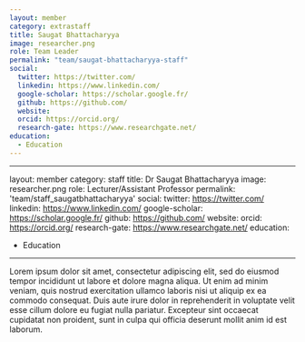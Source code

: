 ```yaml
---
layout: member
category: extrastaff
title: Saugat Bhattacharyya
image: researcher.png
role: Team Leader
permalink: "team/saugat-bhattacharyya-staff"
social:
  twitter: https://twitter.com/
  linkedin: https://www.linkedin.com/
  google-scholar: https://scholar.google.fr/
  github: https://github.com/
  website:
  orcid: https://orcid.org/
  research-gate: https://www.researchgate.net/
education:
  - Education
---
```


---

layout: member
category: staff
title: Dr Saugat Bhattacharyya
image: researcher.png
role: Lecturer/Assistant Professor
permalink: 'team/staff_saugatbhattacharyya'
social:
twitter: https://twitter.com/
linkedin: https://www.linkedin.com/
google-scholar: https://scholar.google.fr/
github: https://github.com/
website:
orcid: https://orcid.org/
research-gate: https://www.researchgate.net/
education:

- Education

---

Lorem ipsum dolor sit amet, consectetur adipiscing elit, sed do eiusmod tempor incididunt ut labore et dolore magna aliqua. Ut enim ad minim veniam, quis nostrud exercitation ullamco laboris nisi ut aliquip ex ea commodo consequat. Duis aute irure dolor in reprehenderit in voluptate velit esse cillum dolore eu fugiat nulla pariatur. Excepteur sint occaecat cupidatat non proident, sunt in culpa qui officia deserunt mollit anim id est laborum.
